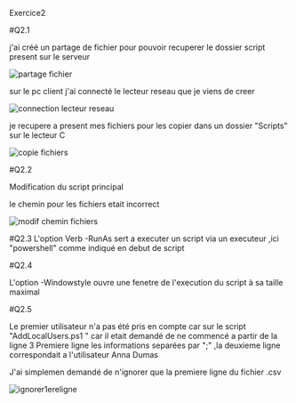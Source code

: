 Exercice2 

#Q2.1

j'ai créé un partage de fichier pour pouvoir recuperer le dossier script present sur le serveur 

![partage fichier](https://github.com/user-attachments/assets/a816ada5-c206-4356-9a09-a7630f439674)

sur le pc client j'ai connecté le lecteur reseau que je viens de creer 

![connection lecteur reseau](https://github.com/user-attachments/assets/a88670d8-6d64-423a-ba96-2b0473fae725)

je recupere a present mes fichiers pour les copier dans un dossier "Scripts" sur le lecteur C

![copie fichiers](https://github.com/user-attachments/assets/3070c222-8bcb-4273-9094-529b1235969a)

#Q2.2

Modification du script principal 

le chemin pour les fichiers etait incorrect 

![modif chemin fichiers](https://github.com/user-attachments/assets/4695590d-2edb-4d85-b24a-44ce26ab46fb)

#Q2.3
L'option Verb -RunAs  sert a executer  un script via un executeur  ,ici  "powershell" comme indiqué en debut de script 

#Q2.4

L'option -Windowstyle ouvre une fenetre de l'execution du script  à sa taille maximal 

#Q2.5

Le premier utilisateur n'a pas été pris en compte car sur le script "AddLocalUsers.ps1 " car il etait demandé de ne commencé a partir de la ligne 3 
Premiere ligne les informations separées par ";"  ,la deuxieme ligne correspondait a l'utilisateur Anna Dumas 

J'ai simplemen demandé de n'ignorer que la premiere ligne du fichier .csv 

![ignorer1ereligne](https://github.com/user-attachments/assets/baccf020-a446-4678-a052-8b908ef48fee)









